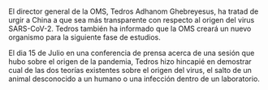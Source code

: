 
# 

El director general de la OMS, Tedros Adhanom Ghebreyesus, ha tratad de urgir a China a que sea más transparente con respecto al origen del virus SARS-CoV-2.
Tedros también ha informado que la OMS creará un nuevo organismo para la siguiente fase de estudios.

El dia 15 de Julio en una conferencia de prensa acerca de una sesión que hubo sobre el origen de la pandemia, Tedros hizo hincapié en demostrar cual de las dos teorías existentes sobre el origen del virus, el salto de un animal desconocido a un humano o una infección dentro de un laboratorio.
